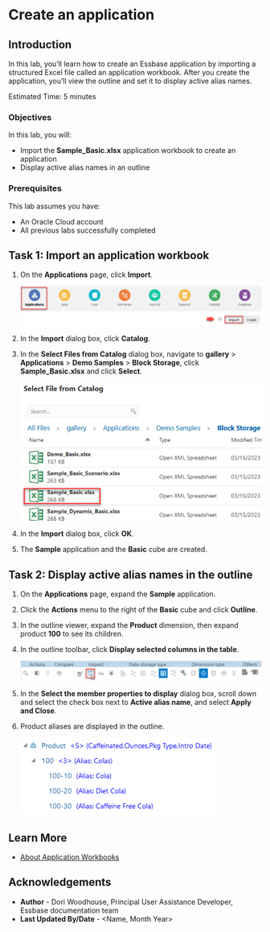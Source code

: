 # Create an application

## Introduction

In this lab, you’ll learn how to create an Essbase application by importing a structured Excel file called an application workbook. After you create the application, you’ll view the outline and set it to display active alias names.

Estimated Time: 5 minutes

### Objectives

In this lab, you will:

* Import the **Sample\_Basic.xlsx** application workbook to create an application
* Display active alias names in an outline

### Prerequisites

This lab assumes you have:

* An Oracle Cloud account
* All previous labs successfully completed

## Task 1: Import an application workbook

1. On the **Applications** page, click **Import**.

    ![Image of top of the Essbase web interface with the Applications icon selected, and the Import button selected.](images/application-import.png)

2. In the **Import** dialog box, click **Catalog**.

3. In the **Select Files from Catalog** dialog box, navigate to **gallery** > **Applications** > **Demo Samples** > **Block Storage**, click **Sample\_Basic.xlsx** and click **Select**.

    ![Image of the Select files from catalog dialog box with Sample\_Basic.xlsx selected](images/select-files-from-catalog.png)

4. In the **Import** dialog box, click **OK**.

5. The **Sample** application and the **Basic** cube are created.

## Task 2: Display active alias names in the outline

1. On the **Applications** page, expand the **Sample** application.

2. Click the **Actions** menu to the right of the **Basic** cube and click **Outline**.

3. In the outline viewer, expand the **Product** dimension, then expand product **100** to see its children.

4. In the outline toolbar, click **Display selected columns in the table**.

    ![Image of the outline toolbar with the Display selected columns in the table icon selected.](images/outline-toolbar.png)

5. In the **Select the member properties to display** dialog box, scroll down and select the check box next to **Active alias name**, and select **Apply and Close**.

6. Product aliases are displayed in the outline.

    ![Image of the outline editor showing the product dimension with aliases displayed.](images/outline-with-aliases.png)

## Learn More

* [About Application Workbooks](https://docs.oracle.com/en/database/other-databases/essbase/21/ugess/design-and-create-cubes-using-application-workbooks.html#GUID-15D76E2D-7302-4F77-B0BC-062305E3538E)

## Acknowledgements

* **Author** - Dori Woodhouse, Principal User Assistance Developer, Essbase documentation team
* **Last Updated By/Date** - <Name, Month Year>
